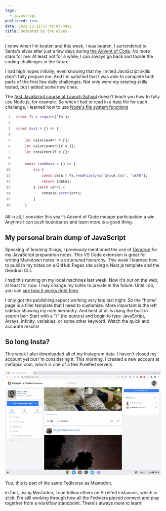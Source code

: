 ```yaml
---
tags:
  - javascript
published: true
date: 2022-12-11T17:48:07.449Z
title: Defeated by the elves
---
```

I﻿ know when I'm beaten and this week, I was beaten. I surrendered to Santa's elves after just a few days during [the Advent of Code](https://adventofcode.com/). No more stars for me. At least not for a while; I can always go back and tackle the coding challenges in the future.

I﻿ had high hopes initially, even knowing that my limited JavaScript skills didn't fully prepare me. And I'm satisfied that I was able to complete both parts of the first few daily challenges. Not only were my existing skills tested, but I added some new ones. 

The [first JavaScript course at Launch School](https://launchschool.com/curriculum/courses/804d1cae) doesn't teach you how to fully use Node.js, for example. So when I had to read in a data file for each challenge, I learned how to use [Node's file system functions](https://nodejs.org/api/fs.html)

![Javascript code using Node for file I/O](/src/images/screenshot-2022-12-11-12.53.31-pm.jpg)

A﻿ll in all, I consider this year's Advent of Code meager participation a win. Anytime I can push boundaries and learn more is a good thing.

## M﻿y personal brain dump of JavaScript

S﻿peaking of learning things, I previously mentioned the use of [D﻿endron](https://www.dendron.so) for my JavaScript preparation notes. This VS Code extension is great for writing Markdown notes in a structured hierarchy. This week I learned how to publish my notes on a GitHub Pages site using a Next.js template and the Dendron CLI.

I﻿ had this running on my local machines last week. Now it's out on the web; at least for now. I may change my notes to private in the future. Until I do, you can [see how it works right here](https://kevinctofel.github.io/JS109_assessment).

I﻿ only got the publishing aspect working very late last night. So the "home" page is a filler template that I need to customize. More important is the left sidebar showing my note hierarchy. And best of all is using the built in search bar: Start with a "/" (no quotes) and begin to type JavaScript, Arrays, infinity, variables, or some other keyword. Watch the quick and accurate results! 

## S﻿o long Insta?

T﻿his week I also downloaded all of my Instagram data. I haven't closed my account yet but I'm considering it. This morning, I created a new account at metapixl.com, which is one of a few Pixelfed servers. 

![My account on Metapixl](/src/images/screenshot-2022-12-11-1.05.23-pm.jpg)

Yup, this is part of the same Fediverse as Mastodon. 

In fact, using Mastodon, I can follow others on Pixelfed instances, which is slick. I'm still working through how all the Fedviers pieced connect and play together from a workflow standpoint. There's always more to learn!